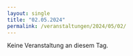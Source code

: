 ```yaml
---
layout: single
title: "02.05.2024"
permalink: /veranstaltungen/2024/05/02/
---
```


Keine Veranstaltung an diesem Tag.
